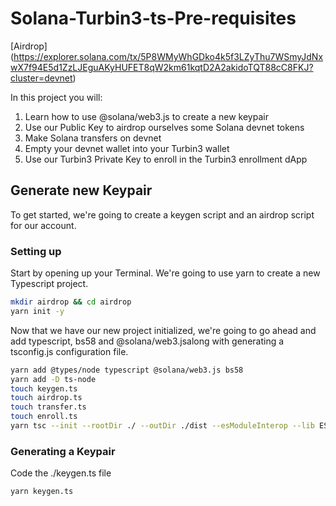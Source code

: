 # Solana-Turbin3-ts-Pre-requisites

[Airdrop] (https://explorer.solana.com/tx/5P8WMyWhGDko4k5f3LZyThu7WSmyJdNxwX7f94E5d1ZzLJEguAKyHUFET8qW2km61kqtD2A2akidoTQT88cC8FKJ?cluster=devnet)

In this project you will:
1. Learn how to use @solana/web3.js to create a new keypair
2. Use our Public Key to airdrop ourselves some Solana devnet tokens
3. Make Solana transfers on devnet
4. Empty your devnet wallet into your Turbin3 wallet
5. Use our Turbin3 Private Key to enroll in the Turbin3 enrollment dApp
## Generate new Keypair
To get started, we're going to create a keygen script and an airdrop script for our account.
### Setting up 
Start by opening up your Terminal. We're going to use yarn to create a new Typescript project. <br>

```bash
mkdir airdrop && cd airdrop
yarn init -y
```
Now that we have our new project initialized, we're going to go ahead and add typescript, bs58 and @solana/web3.jsalong with generating a tsconfig.js configuration file.

```bash
yarn add @types/node typescript @solana/web3.js bs58
yarn add -D ts-node
touch keygen.ts
touch airdrop.ts
touch transfer.ts
touch enroll.ts
yarn tsc --init --rootDir ./ --outDir ./dist --esModuleInterop --lib ES2019 --module commonjs --resolveJsonModule true --noImplicitAny true
```

### Generating a Keypair
Code the ./keygen.ts file
```bash
yarn keygen.ts
````